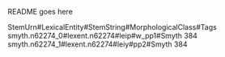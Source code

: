 README goes here

StemUrn#LexicalEntity#StemString#MorphologicalClass#Tags
smyth.n62274_0#lexent.n62274#leip#w_pp1#Smyth 384
smyth.n62274_1#lexent.n62274#leiy#pp2#Smyth 384
